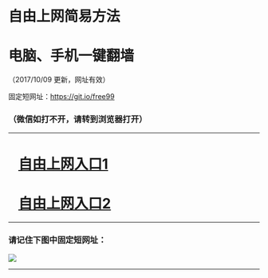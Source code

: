 ﻿# 自由上网简易方法

# 电脑、手机一键翻墙

（2017/10/09 更新，网址有效）

固定短网址：https://git.io/free99

### （微信如打不开，请转到浏览器打开）


***





# &nbsp;&nbsp; <a href="http://ft290877654.fwq-tz-1001.info/fwqtz01.html?t=100900126919 " target="_blank">自由上网入口1</a>
# &nbsp;&nbsp; <a href="http://ft1579317047.fwq-tz-1002.info/fwqtz02.html?t=100900119915 " target="_blank">自由上网入口2</a>
***

### 请记住下图中固定短网址：

<img src="https://s3-us-west-2.amazonaws.com/fwq-1001/yjfq-20170905okok.png" /> 


***

